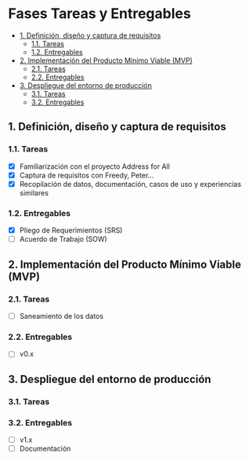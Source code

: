 # Fases Tareas y Entregables <!-- omit in toc -->

- [1. Definición, diseño y captura de requisitos](#1-definición-diseño-y-captura-de-requisitos)
  - [1.1. Tareas](#11-tareas)
  - [1.2. Entregables](#12-entregables)
- [2. Implementación del Producto Mínimo Viable (MVP)](#2-implementación-del-producto-mínimo-viable-mvp)
  - [2.1. Tareas](#21-tareas)
  - [2.2. Entregables](#22-entregables)
- [3. Despliegue del entorno de producción](#3-despliegue-del-entorno-de-producción)
  - [3.1. Tareas](#31-tareas)
  - [3.2. Entregables](#32-entregables)

## 1. Definición, diseño y captura de requisitos


### 1.1. Tareas

- [x] Familiarización con el proyecto Address for All
- [x] Captura de requisitos con Freedy, Peter...
- [x] Recopilación de datos, documentación, casos de uso y experiencias similares

### 1.2. Entregables

- [x] Pliego de Requerimientos (SRS)
- [ ] Acuerdo de Trabajo (SOW)

## 2. Implementación del Producto Mínimo Viable (MVP)

### 2.1. Tareas

- [ ] Saneamiento de los datos

### 2.2. Entregables

- [ ] v0.x

## 3. Despliegue del entorno de producción

### 3.1. Tareas

### 3.2. Entregables

- [ ] v1.x
- [ ] Documentación
